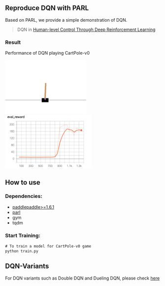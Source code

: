 ## Reproduce DQN with PARL
Based on PARL, we provide a simple demonstration of DQN.

> DQN in
[Human-level Control Through Deep Reinforcement Learning](http://www.nature.com/nature/journal/v518/n7540/full/nature14236.html)

### Result

Performance of DQN playing CartPole-v0

<p align="left">
<img src="../QuickStart/performance.gif" alt="result" height="175"/>
<img src="cartpole.jpg" alt="result" height="175"/>
</p>

## How to use
### Dependencies:
+ [paddlepaddle>=1.6.1](https://github.com/PaddlePaddle/Paddle)
+ [parl](https://github.com/PaddlePaddle/PARL)
+ gym
+ tqdm


### Start Training:
```
# To train a model for CartPole-v0 game
python train.py
```

## DQN-Variants

For DQN variants such as Double DQN and Dueling DQN, please check [here](https://github.com/PaddlePaddle/PARL/tree/develop/examples/DQN_variant)
